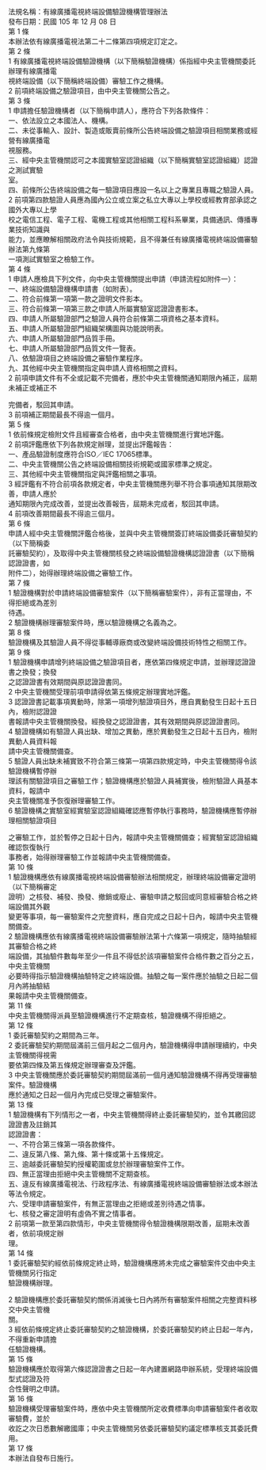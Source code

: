 法規名稱：有線廣播電視終端設備驗證機構管理辦法  
發布日期：民國 105 年 12 月 08 日  
第 1 條  
本辦法依有線廣播電視法第二十二條第四項規定訂定之。  
第 2 條  
1 有線廣播電視終端設備驗證機構（以下簡稱驗證機構）係指經中央主管機關委託辦理有線廣播電  
視終端設備（以下簡稱終端設備）審驗工作之機構。  
2 前項終端設備之驗證項目，由中央主管機關公告之。  
第 3 條  
1 申請擔任驗證機構者（以下簡稱申請人），應符合下列各款條件：  
一、依法設立之本國法人、機構。  
二、未從事輸入、設計、製造或販賣前條所公告終端設備之驗證項目相關業務或經營有線廣播電  
視服務。  
三、經中央主管機關認可之本國實驗室認證組織（以下簡稱實驗室認證組織）認證之測試實驗  
室。  
四、前條所公告終端設備之每一驗證項目應設一名以上之專業且專職之驗證人員。  
2 前項第四款驗證人員應為國內公立或立案之私立大專以上學校或經教育部承認之國外大專以上學  
校之電信工程、電子工程、電機工程或其他相關工程科系畢業，具備通訊、傳播專業技術知識與  
能力，並應瞭解相關政府法令與技術規範，且不得兼任有線廣播電視終端設備審驗辦法第九條第  
一項測試實驗室之檢驗工作。  
第 4 條  
1 申請人應檢具下列文件，向中央主管機關提出申請（申請流程如附件一）：  
一、終端設備驗證機構申請書（如附表）。  
二、符合前條第一項第一款之證明文件影本。  
三、符合前條第一項第三款之申請人所屬實驗室認證證書影本。  
四、申請人所屬驗證部門之驗證人員符合前條第二項資格之基本資料。  
五、申請人所屬驗證部門組織架構圖與功能說明表。  
六、申請人所屬驗證部門品質手冊。  
七、申請人所屬驗證部門品質文件一覽表。  
八、依驗證項目之終端設備之審驗作業程序。  
九、其他經中央主管機關指定與申請人資格相關之資料。  
2 前項申請文件有不全或記載不完備者，應於中央主管機關通知期限內補正，屆期未補正或補正不  


完備者，駁回其申請。  
3 前項補正期間最長不得逾一個月。  
第 5 條  
1 依前條規定檢附文件且經審查合格者，由中央主管機關進行實地評鑑。  
2 前項評鑑應依下列各款規定辦理，並提出評鑑報告：  
一、產品驗證制度應符合ISO／IEC 17065標準。  
二、中央主管機關公告之終端設備相關技術規範或國家標準之規定。  
三、其他經中央主管機關指定與評鑑相關之事項。  
3 經評鑑有不符合前項各款規定者，中央主管機關應列舉不符合事項通知其限期改善，申請人應於  
通知期限內完成改善，並提出改善報告，屆期未完成者，駁回其申請。  
4 前項改善期間最長不得逾三個月。  
第 6 條  
申請人經中央主管機關評鑑合格後，並與中央主管機關簽訂終端設備委託審驗契約（以下簡稱委  
託審驗契約），及取得中央主管機關核發之終端設備驗證機構認證證書（以下簡稱認證證書，如  
附件二），始得辦理終端設備之審驗工作。  
第 7 條  
1 驗證機構對於申請終端設備審驗案件（以下簡稱審驗案件），非有正當理由，不得拒絕或為差別  
待遇。  
2 驗證機構辦理審驗案件時，應以驗證機構之名義為之。  
第 8 條  
驗證機構及其驗證人員不得從事輔導廠商或改變終端設備技術特性之相關工作。  
第 9 條  
1 驗證機構申請增列終端設備之驗證項目者，應依第四條規定申請，並辦理認證證書之換發；換發  
之認證證書有效期間與原認證證書同。  
2 中央主管機關受理前項申請得依第五條規定辦理實地評鑑。  
3 認證證書記載事項異動時，除第一項增列驗證項目外，應自異動發生日起十五日內，檢附認證證  
書報請中央主管機關換發。經換發之認證證書，其有效期間與原認證證書同。  
4 驗證機構如有驗證人員出缺、增加之異動，應於異動發生之日起十五日內，檢附異動人員資料報  
請中央主管機關備查。  
5 驗證人員出缺未補實致不符合第三條第一項第四款規定時，中央主管機關得令該驗證機構暫停辦  
理該有關驗證項目之審驗工作；驗證機構應於驗證人員補實後，檢附驗證人員基本資料，報請中  
央主管機關准予恢復辦理審驗工作。  
6 驗證機構之實驗室經實驗室認證組織確認應暫停執行事務時，驗證機構應暫停辦理相關驗證項目  


之審驗工作，並於暫停之日起十日內，報請中央主管機關備查；經實驗室認證組織確認恢復執行  
事務者，始得辦理審驗工作並報請中央主管機關備查。  
第 10 條  
1 驗證機構應依有線廣播電視終端設備審驗辦法相關規定，辦理終端設備審定證明（以下簡稱審定  
證明）之核發、補發、換發、撤銷或廢止、審驗申請之駁回或同意經審驗合格之終端設備其外觀  
變更等事項，每一審驗案件之完整資料，應自完成之日起十日內，報請中央主管機關備查。  
2 驗證機構應依有線廣播電視終端設備審驗辦法第十六條第一項規定，隨時抽驗經其審驗合格之終  
端設備，其抽驗件數每年至少一件且不得低於該項審驗案件合格件數之百分之五，中央主管機關  
必要時得指示驗證機構抽驗特定之終端設備。抽驗之每一案件應於抽驗之日起二個月內將抽驗結  
果報請中央主管機關備查。  
第 11 條  
中央主管機關得派員至驗證機構進行不定期查核，驗證機構不得拒絕之。  
第 12 條  
1 委託審驗契約之期間為三年。  
2 委託審驗契約期間屆滿前三個月起之二個月內，驗證機構得申請辦理續約，中央主管機關得視需  
要依第四條及第五條規定辦理審查及評鑑。  
3 中央主管機關應於委託審驗契約期間屆滿前一個月通知驗證機構不得再受理審驗案件。驗證機構  
應於通知之日起一個月內完成已受理之審驗案件。  
第 13 條  
1 驗證機構有下列情形之一者，中央主管機關得終止委託審驗契約，並令其繳回認證證書及註銷其  
認證證書：  
一、不符合第三條第一項各款條件。  
二、違反第八條、第九條、第十條或第十五條規定。  
三、逾越委託審驗契約授權範圍或怠於辦理審驗案件工作。  
四、無正當理由拒絕中央主管機關不定期查核。  
五、違反有線廣播電視法、行政程序法、有線廣播電視終端設備審驗辦法或本辦法等法令規定。  
六、受理申請審驗案件，有無正當理由之拒絕或差別待遇之情事。  
七、核發之審定證明有虛偽不實之情事者。  
2 前項第一款至第四款情形，中央主管機關得令驗證機構限期改善，屆期未改善者，依前項規定辦  
理。  
第 14 條  
1 委託審驗契約經依前條規定終止時，驗證機構應將未完成之審驗案件交由中央主管機關另行指定  
驗證機構辦理。  


2 驗證機構應於委託審驗契約關係消滅後七日內將所有審驗案件相關之完整資料移交中央主管機  
關。  
3 經依前條規定終止委託審驗契約之驗證機構，於委託審驗契約終止日起一年內，不得重新申請擔  
任驗證機構。  
第 15 條  
驗證機構應於取得第六條認證證書之日起一年內建置網路申辦系統，受理終端設備型式認證及符  
合性聲明之申請。  
第 16 條  
驗證機構受理審驗案件時，應依中央主管機關所定收費標準向申請審驗案件者收取審驗費，並於  
收訖之次日悉數解繳國庫；中央主管機關另依委託審驗契約議定標準核支其委託費用。  
第 17 條  
本辦法自發布日施行。  


